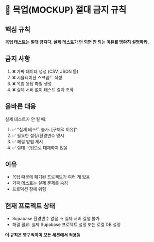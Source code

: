 # 🚫 목업(MOCKUP) 절대 금지 규칙

## 핵심 규칙
**목업 테스트는 절대 금지다. 실제 테스트가 안 되면 안 되는 이유를 명확히 설명하라.**

## 금지 사항
1. ❌ 가짜 데이터 생성 (CSV, JSON 등)
2. ❌ 시뮬레이션 스크립트 작성
3. ❌ 목업 응답 파일 생성
4. ❌ 실제 서버 없이 테스트 결과 조작

## 올바른 대응
실제 테스트가 안 될 때:
1. ✅ "실제 테스트 불가: [구체적 이유]"
2. ✅ 필요한 설정/환경변수 명시
3. ✅ 해결 방법 제시
4. ✅ 절대 목업으로 대체하지 않음

## 이유
- 목업 때문에 폐기된 프로젝트가 여러 개 있음
- 가짜 테스트는 실제 문제를 숨김
- 프로덕션 장애 위험

## 현재 프로젝트 상태
- Supabase 환경변수 없음 → 실제 서버 실행 불가
- 해결 필요: 실제 Supabase 프로젝트 설정 또는 로컬 DB 설정

**이 규칙은 영구적이며 모든 세션에서 적용됨**
